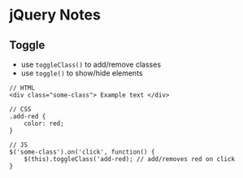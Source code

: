 # jQuery Notes

## Toggle
- use `toggleClass()` to add/remove classes
- use `toggle()` to show/hide elements
```
// HTML
<div class="some-class"> Example text </div>

// CSS
.add-red {
	color: red;
}

// JS
$('some-class').on('click', function() {
	$(this).toggleClass('add-red); // add/removes red on click
}
```
<br>
